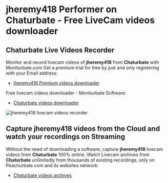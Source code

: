 # jheremy418 Performer on Chaturbate - Free LiveCam videos downloader

## Chaturbate Live Videos Recorder

Monitor and record livecam videos of **jheremy418** from **Chaturbate** with Moniturbate.com
Get a premium trial for free by just and only registering with your Email address:
* [jheremy418 Premium videos downloader](https://moniturbate.com/request-demo-licence-key.html)

Free livecam videos downloader - Moniturbate Software:
* [Chaturbate videos downloader](https://moniturbate.com/moniturbate-download-software.html)

![jheremy418 livecam videos recorder](https://peachurnet.com/templates/moniturbate-software.png)


## Capture jheremy418 videos from the Cloud and watch your recordings on Streaming

Without the need of downloading a software, capture **jheremy418** livecam videos from **Chaturbate** 100% online.
Watch Livecam archives from **Chaturbate** unlimitedly from thousands of existing recordings, only on Peachurbate.com and its websites network:
* [Chaturbate videos archives](https://peachurnet.com/)
